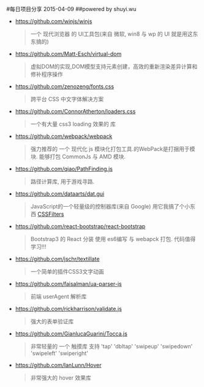 #每日项目分享 2015-04-09
##powered by shuyi.wu

* <https://github.com/winjs/winjs>
  > 一个 现代浏览器 的 UI工具包(来自 微软, win8 与 wp 的 UI 就是用这东东搞的)

* <https://github.com/Matt-Esch/virtual-dom>
  > 虚拟DOM的实现,DOM模型支持元素创建，高效的重新渲染差异计算和修补程序操作

* <https://github.com/zenozeng/fonts.css>
  > 跨平台 CSS 中文字体解决方案
  
* <https://github.com/ConnorAtherton/loaders.css>
  > 一个有大量 css3 loading 效果的 库
  
* <https://github.com/webpack/webpack>
  > 强力推荐的 一个 现代化 js 模块化打包工具.的WebPack是打捆用于模块. 能够打包  CommonJs 与 AMD 模块.
  
* <https://github.com/qiao/PathFinding.js>
  > 路径计算库, 用于游戏寻路.
  
* <https://github.com/dataarts/dat.gui>
  > JavaScript的一个轻量级的控制器库(来自 Google) 用它我搞了个小东西 [CSSFilters](http://wushuyi.github.io/CSSFilters/)
  
* <https://github.com/react-bootstrap/react-bootstrap>
  > Bootstrap3 的 React 分装 使用 es6编写 与 webapck 打包. 代码值得学习!!!
  
* <https://github.com/jschr/textillate>
  > 一个简单的插件CSS3文字动画
  
* <https://github.com/faisalman/ua-parser-js>
  > 前端 userAgent 解析库
  
* <https://github.com/rickharrison/validate.js>
  > 强大的表单验证库
  
* <https://github.com/GianlucaGuarini/Tocca.js>
  > 非常轻量的 一个 触摸库 支持  'tap' 'dbltap' 'swipeup' 'swipedown' 'swipeleft' 'swiperight'
  
* <https://github.com/IanLunn/Hover>
  > 非常强大的 hover 效果库